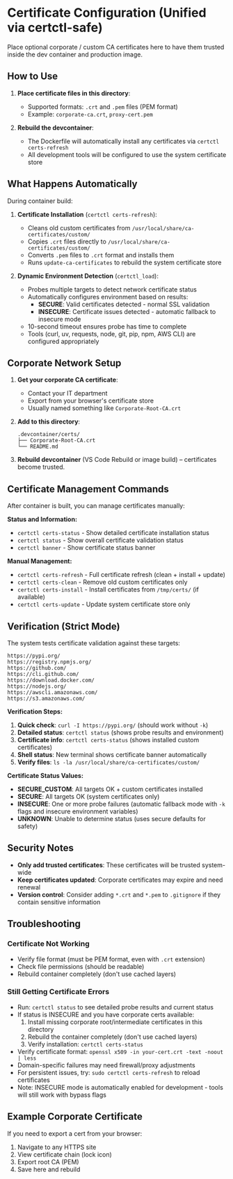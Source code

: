 # Certificate Configuration (Unified via certctl-safe)

Place optional corporate / custom CA certificates here to have them trusted inside the dev container and production image.

## How to Use

1. **Place certificate files in this directory**:
   - Supported formats: `.crt` and `.pem` files (PEM format)
   - Example: `corporate-ca.crt`, `proxy-cert.pem`

2. **Rebuild the devcontainer**:
   - The Dockerfile will automatically install any certificates via `certctl certs-refresh`
   - All development tools will be configured to use the system certificate store

## What Happens Automatically

During container build:
1. **Certificate Installation** (`certctl certs-refresh`):
   - Cleans old custom certificates from `/usr/local/share/ca-certificates/custom/`
   - Copies `.crt` files directly to `/usr/local/share/ca-certificates/custom/`
   - Converts `.pem` files to `.crt` format and installs them
   - Runs `update-ca-certificates` to rebuild the system certificate store

2. **Dynamic Environment Detection** (`certctl_load`):
   - Probes multiple targets to detect network certificate status
   - Automatically configures environment based on results:
     - **SECURE**: Valid certificates detected - normal SSL validation
     - **INSECURE**: Certificate issues detected - automatic fallback to insecure mode
   - 10-second timeout ensures probe has time to complete
   - Tools (curl, uv, requests, node, git, pip, npm, AWS CLI) are configured appropriately

## Corporate Network Setup

1. **Get your corporate CA certificate**:
   - Contact your IT department
   - Export from your browser's certificate store
   - Usually named something like `Corporate-Root-CA.crt`

2. **Add to this directory**:
   ```
   .devcontainer/certs/
   ├── Corporate-Root-CA.crt
   └── README.md
   ```

3. **Rebuild devcontainer** (VS Code Rebuild or image build) – certificates become trusted.

## Certificate Management Commands

After container is built, you can manage certificates manually:

**Status and Information:**
- `certctl certs-status` - Show detailed certificate installation status
- `certctl status` - Show overall certificate validation status
- `certctl banner` - Show certificate status banner

**Manual Management:**
- `certctl certs-refresh` - Full certificate refresh (clean + install + update)
- `certctl certs-clean` - Remove old custom certificates only
- `certctl certs-install` - Install certificates from `/tmp/certs/` (if available)
- `certctl certs-update` - Update system certificate store only

## Verification (Strict Mode)

The system tests certificate validation against these targets:
```
https://pypi.org/
https://registry.npmjs.org/
https://github.com/
https://cli.github.com/
https://download.docker.com/
https://nodejs.org/
https://awscli.amazonaws.com/
https://s3.amazonaws.com/
```

**Verification Steps:**
1. **Quick check**: `curl -I https://pypi.org/` (should work without `-k`)
2. **Detailed status**: `certctl status` (shows probe results and environment)
3. **Certificate info**: `certctl certs-status` (shows installed custom certificates)
4. **Shell status**: New terminal shows certificate banner automatically
5. **Verify files**: `ls -la /usr/local/share/ca-certificates/custom/`

**Certificate Status Values:**
- **SECURE_CUSTOM**: All targets OK + custom certificates installed
- **SECURE**: All targets OK (system certificates only)
- **INSECURE**: One or more probe failures (automatic fallback mode with `-k` flags and insecure environment variables)
- **UNKNOWN**: Unable to determine status (uses secure defaults for safety)

## Security Notes

- **Only add trusted certificates**: These certificates will be trusted system-wide
- **Keep certificates updated**: Corporate certificates may expire and need renewal
- **Version control**: Consider adding `*.crt` and `*.pem` to `.gitignore` if they contain sensitive information

## Troubleshooting

### Certificate Not Working
- Verify file format (must be PEM format, even with `.crt` extension)
- Check file permissions (should be readable)
- Rebuild container completely (don't use cached layers)

### Still Getting Certificate Errors
- Run: `certctl status` to see detailed probe results and current status
- If status is INSECURE and you have corporate certs available:
  1. Install missing corporate root/intermediate certificates in this directory
  2. Rebuild the container completely (don't use cached layers)
  3. Verify installation: `certctl certs-status`
- Verify certificate format: `openssl x509 -in your-cert.crt -text -noout | less`
- Domain-specific failures may need firewall/proxy adjustments
- For persistent issues, try: `sudo certctl certs-refresh` to reload certificates
- Note: INSECURE mode is automatically enabled for development - tools will still work with bypass flags

## Example Corporate Certificate

If you need to export a cert from your browser:
1. Navigate to any HTTPS site
2. View certificate chain (lock icon)
3. Export root CA (PEM)
4. Save here and rebuild